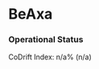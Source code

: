 # BeAxa

<!-- BEGIN: STATUS -->
### Operational Status
CoDrift Index: n/a% (n/a)
<!-- END: STATUS -->

